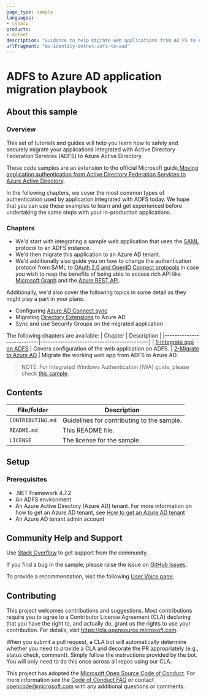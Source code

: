 ```yaml
---
page_type: sample
languages:
- csharp
products:
- dotnet
description: "Guidance to help migrate web applications from AD FS to Azure AD"
urlFragment: "ms-identity-dotnet-adfs-to-aad"
---
```


# ADFS to Azure AD application migration playbook

## About this sample

### Overview

This set of tutorials and guides will help you learn how to safely and securely migrate your applications integrated with Active Directory Federation Services (ADFS) to Azure Active Directory.

These code samples are an extension to the official Microsoft guide,[Moving application authentication from Active Directory Federation Services to Azure Active Directory](https://docs.microsoft.com/azure/active-directory/manage-apps/migrate-adfs-apps-to-azure).

In the following chapters, we cover the most common types of authentication used by application integrated with ADFS today. We hope that you can use these examples to learn and get experienced before undertaking the same steps with your in-production applications.

### Chapters

- We'd start with integrating a sample web application that uses the [SAML](https://docs.microsoft.com/azure/active-directory/develop/single-sign-on-saml-protocol) protocol to an ADFS instance.
- We'd then migrate this application to an Azure AD tenant.
- We'd additionally also guide you on how to change the authentication protocol from SAML to [OAuth 2\.0 and OpenID Connect protocols](https://docs.microsoft.com/azure/active-directory/develop/active-directory-v2-protocols) in case you wish to reap the benefits of being able to access rich API like [Microsoft Graph](https://docs.microsoft.com/graph/overview) and the [Azure REST API](https://docs.microsoft.com/rest/api/azure/).

Additionally, we'd also cover the following topics in some detail as they might play a part in your plans:

- Configuring [Azure AD Connect sync](https://docs.microsoft.com/azure/active-directory/hybrid/how-to-connect-sync-whatis)
- Migrating [Directory Extensions](https://docs.microsoft.com/azure/active-directory/hybrid/how-to-connect-sync-feature-directory-extensions) to Azure AD.
- Sync and use Security Groups on the migrated application

The following chapters are available:
| Chapter                   | Description                                |
|---------------------------|--------------------------------------------|
| [1-Integrate app on ADFS](1-ADFS-Host/1-1-Setup-SAML-Playground/README.md) | Covers configuration of the web application on ADFS.
| [2-Migrate to Azure AD](2-AAD-Migration\2-1-SAML-WebApp\README.md) | Migrate the working web app from ADFS to Azure AD.

>NOTE: For Integrated Windows Authentication (IWA) guide, please check [this sample](https://github.com/Azure-Samples/active-directory-dotnet-iwa-v2).

## Contents

| File/folder       | Description                                |
|-------------------|--------------------------------------------|
| `CONTRIBUTING.md` | Guidelines for contributing to the sample. |
| `README.md`       | This README file.                          |
| `LICENSE`         | The license for the sample.                |

## Setup

### Prerequisites

- .NET Framework 4.7.2
- An ADFS environment
- An Azure Active Directory (Azure AD) tenant. For more information on how to get an Azure AD tenant, see [How to get an Azure AD tenant](https://azure.microsoft.com/documentation/articles/active-directory-howto-tenant/)
- An Azure AD tenant admin account

## Community Help and Support

Use [Stack Overflow](http://stackoverflow.com/questions/tagged/msal) to get support from the community.

If you find a bug in the sample, please raise the issue on [GitHub Issues](../issues).

To provide a recommendation, visit the following [User Voice page](https://feedback.azure.com/forums/169401-azure-active-directory).

## Contributing

This project welcomes contributions and suggestions.  Most contributions require you to agree to a
Contributor License Agreement (CLA) declaring that you have the right to, and actually do, grant us
the rights to use your contribution. For details, visit https://cla.opensource.microsoft.com.

When you submit a pull request, a CLA bot will automatically determine whether you need to provide
a CLA and decorate the PR appropriately (e.g., status check, comment). Simply follow the instructions
provided by the bot. You will only need to do this once across all repos using our CLA.

This project has adopted the [Microsoft Open Source Code of Conduct](https://opensource.microsoft.com/codeofconduct/).
For more information see the [Code of Conduct FAQ](https://opensource.microsoft.com/codeofconduct/faq/) or
contact [opencode@microsoft.com](mailto:opencode@microsoft.com) with any additional questions or comments.
